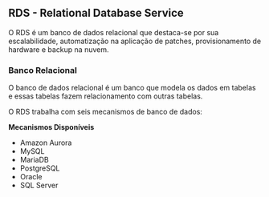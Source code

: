 ## RDS - Relational Database Service

O RDS é um banco de dados relacional que destaca-se por sua escalabilidade, automatização na aplicação de patches, provisionamento de hardware e backup na nuvem.

### Banco Relacional

O banco de dados relacional é um banco que modela os dados em tabelas e essas tabelas fazem relacionamento com outras tabelas. 

O RDS trabalha com seis mecanismos de banco de dados:

**Mecanismos Disponíveis**
- Amazon Aurora
- MySQL
- MariaDB
- PostgreSQL
- Oracle
- SQL Server



